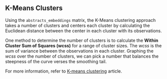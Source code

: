 ## K-Means Clusters
Using the `abstracts_embeddings` matrix, the K-Means clustering approach takes
a number of clusters and
centers each cluster by calculating the Euclidean distance between the center
in each cluster with its observations.

One method to determine the number of clusters is to calculate the
**Within Cluster Sum of Squares (wcss)** for a range of cluster sizes. The
*wcss* is the sum of variance between the observations in each cluster.
Graphing the *wcss* over the number of clusters, we can pick a number that
balances the steepness of the curve verses the smoothing tail.

For more information, refer to
[K-means clustering](https://365datascience.com/k-means-clustering/)  article.
